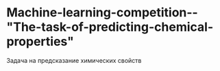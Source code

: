 # Machine-learning-competition--"The-task-of-predicting-chemical-properties"
Задача на предсказание химических свойств
